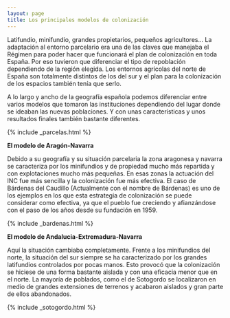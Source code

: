 ```yaml
---
layout: page
title: Los principales modelos de colonización
---
```

Latifundio, minifundio, grandes propietarios, pequeños agricultores… La adaptación al entorno parcelario era una de las claves que manejaba el Régimen para poder hacer que funcionará el plan de colonización en toda España. Por eso tuvieron que diferenciar el tipo de repoblación dependiendo de la región elegida. Los entornos agrícolas del norte de España son totalmente distintos de los del sur y el plan para la colonización de los espacios también tenía que serlo.
 
A lo largo y ancho de la geografía española podemos diferenciar entre varios modelos que tomaron las instituciones dependiendo del lugar donde se ideaban las nuevas poblaciones. Y con unas características y unos resultados finales también bastante diferentes.


{% include _parcelas.html %}
 
<b>El modelo de Aragón-Navarra</b> 
 
Debido a su geografía y su situación parcelaria la zona aragonesa y navarra se caracteriza por los minifundios y de propiedad mucho más repartida y con explotaciones mucho más pequeñas. En esas zonas la actuación del INC fue más sencilla y la colonización fue más efectiva. El caso de Bárdenas del Caudillo (Actualmente con el nombre de Bárdenas) es uno de los ejemplos en los que esta estrategia de colonización se puede considerar como efectiva, ya que el pueblo fue creciendo y afianzándose con el paso de los años desde su fundación en 1959.

{% include _bardenas.html %}

<b>El modelo de Andalucia-Extremadura-Navarra</b>
 
Aquí la situación cambiaba completamente. Frente a los minifundios del norte, la situación del sur siempre se ha caracterizado por los grandes latifundios controlados por pocas manos. Esto provocó que la colonización se hiciese de una forma bastante aislada y con una eficacia menor que en el norte. La mayoría de poblados, como el de Sotogordo se localizaron en medio de grandes extensiones de terrenos y acabaron aislados y gran parte de ellos abandonados.

{% include _sotogordo.html %}
